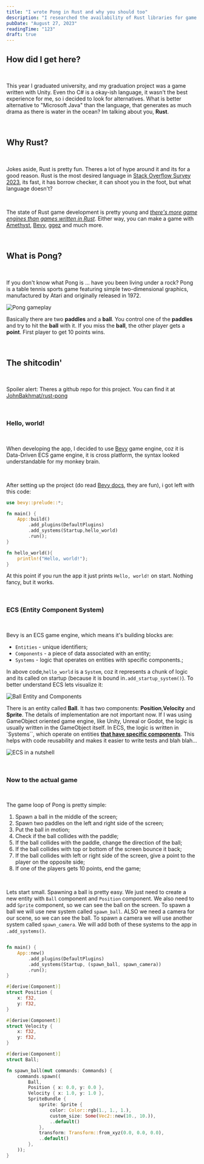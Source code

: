 ```yaml
---
title: "I wrote Pong in Rust and why you should too"
description: "I researched the availability of Rust libraries for game development and wrote Pong in Rust. Here's why you should too."
pubDate: "August 27, 2023"
readingTime: "123"
draft: true
---
```


## How did I get here?

<br/>

This year I graduated university, and my graduation project was a game written with Unity. Even tho C# is a okay-ish language, it wasn't the best experience for me, so i decided to look for alternatives. What is better alternative to "Microsoft Java" than the language, that generates as much drama as there is water in the ocean? Im talking about you, <b>Rust</b>.

<br/>

## Why Rust?

<br/>

Jokes aside, Rust is pretty fun. Theres a lot of hype around it and its for a good reason.
Rust is the most desired language in [Stack Overflow Survey 2023](https://survey.stackoverflow.co/2023/#technology), its fast, it has borrow checker, it can shoot you in the foot, but what language doesn't?

<br/>

The state of Rust game development is pretty young and <i>[there's more game engines than games written in Rust](https://youtu.be/TGfQu0bQTKc?si=zJLF2i10Uhqhzo41)</i>. Either way, you can make a game with [Amethyst](https://amethyst.rs/), [Bevy](https://bevyengine.org/), [ggez](https://ggez.rs/) and much more.

<br/>

## What is Pong?

<br/>

If you don't know what Pong is ... have you been living under a rock? Pong is a table tennis sports game featuring simple two-dimensional graphics, manufactured by Atari and originally released in 1972.

![Pong gameplay](https://media.tenor.com/h5RG9KzJ8PYAAAAC/pong-game.gif)

Basically there are two <b>paddles</b> and a <b>ball</b>. You control one of the <b>paddles</b> and try to hit the <b>ball</b> with it. If you miss the <b>ball</b>, the other player gets a <b>point</b>. First player to get 10 points wins.

<br/>

## The shitcodin'

<br/>

Spoiler alert: Theres a github repo for this project. You can find it at [JohnBakhmat/rust-pong](https://github.com/JohnBakhmat/rust-pong)

<br/>

### Hello, world!

<br/>

When developing the app, I decided to use [Bevy](https://bevyengine.org/) game engine, coz it is Data-Driven ECS game engine, it is cross platform, the syntax looked understandable for my monkey brain.

<br/>

After setting up the project (do read [Bevy docs](https://bevyengine.org/), they are fun), i got left with this code:

```rust
use bevy::prelude::*;

fn main() {
    App::build()
        .add_plugins(DefaultPlugins)
        .add_systems(Startup,hello_world)
        .run();
}

fn hello_world(){
    println!("Hello, world!");
}

```

At this point if you run the app it just prints `Hello, world!` on start. Nothing fancy, but it works.

<br/>

### ECS (Entity Component System)

<br/>

Bevy is an ECS game engine, which means it's building blocks are:

- `Entities` - unique identifiers;
- `Components` - a piece of data associated with an entity;
- `Systems` - logic that operates on entities with specific components.;

In above code,`hello_world` is a `System`, coz it represents a chunk of logic and its called on startup (because it is bound in`.add_startup_system()`).
To better understand ECS lets visualize it:

![Ball Entity and Components](https://i.imgur.com/fYDVXQO.png)

There is an entity called <b>Ball</b>. It has two components: <b>Position</b>,<b>Velocity</b> and <b>Sprite</b>. The details of implementation are not important now.
If I was using GameObject oriented game engine, like Unity, Unreal or Godot, the logic is usually written in the GameObject itself. In ECS, the logic is written in `Systems``, which operate on entities <u><b>that have specific components</b></u>. This helps with code reusability and makes it easier to write tests and blah blah...

![ECS in a nutshell](https://i.imgur.com/4NrLJSJ.png)

<br/>

### Now to the actual game

<br/>

The game loop of Pong is pretty simple:

1. Spawn a ball in the middle of the screen;
2. Spawn two paddles on the left and right side of the screen;
3. Put the ball in motion;
4. Check if the ball collides with the paddle;
5. If the ball collides with the paddle, change the direction of the ball;
6. If the ball collides with top or bottom of the screen bounce it back;
7. If the ball collides with left or right side of the screen, give a point to the player on the opposite side;
8. If one of the players gets 10 points, end the game;

<br/>

Lets start small. Spawning a ball is pretty easy. We just need to create a new entity with `Ball` component and `Position` component. We also need to add `Sprite` component, so we can see the ball on the screen. To spawn a ball we will use new system called `spawn_ball`. ALSO we need a camera for our scene, so we can see the ball. To spawn a camera we will use another system called `spawn_camera`. We will add both of these systems to the app in `.add_systems()`.

```rust

fn main() {
    App::new()
        .add_plugins(DefaultPlugins)
        .add_systems(Startup, (spawn_ball, spawn_camera))
        .run();
}

#[derive(Component)]
struct Position {
    x: f32,
    y: f32,
}

#[derive(Component)]
struct Velocity {
    x: f32,
    y: f32,
}

#[derive(Component)]
struct Ball;

fn spawn_ball(mut commands: Commands) {
    commands.spawn((
        Ball,
        Position { x: 0.0, y: 0.0 },
        Velocity { x: 1.0, y: 1.0 },
        SpriteBundle {
            sprite: Sprite {
                color: Color::rgb(1., 1., 1.),
                custom_size: Some(Vec2::new(10., 10.)),
                ..default()
            },
            transform: Transform::from_xyz(0.0, 0.0, 0.0),
            ..default()
        },
    ));
}
```
